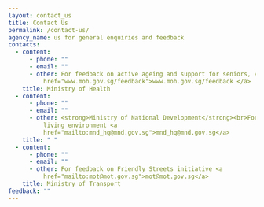 ```yaml
---
layout: contact_us
title: Contact Us
permalink: /contact-us/
agency_name: us for general enquiries and feedback
contacts:
  - content:
      - phone: ""
      - email: ""
      - other: For feedback on active ageing and support for seniors, visit <br><a
          href="www.moh.gov.sg/feedback">www.moh.gov.sg/feedback </a>
    title: Ministry of Health
  - content:
      - phone: ""
      - email: ""
      - other: <strong>Ministry of National Development</strong><br>For feedback on
          living environment <a
          href="mailto:mnd_hq@mnd.gov.sg">mnd_hq@mnd.gov.sg</a>
    title: " "
  - content:
      - phone: ""
      - email: ""
      - other: For feedback on Friendly Streets initiative <a
          href="mailto:mot@mot.gov.sg">mot@mot.gov.sg</a>
    title: Ministry of Transport
feedback: ""
---
```

